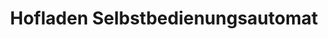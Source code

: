 ---
title: "Hofladen Selbstbedienungsautomat"
url: /muenchen/hofladen-selbstbedienungsautomat/
shop: Hofladen
---